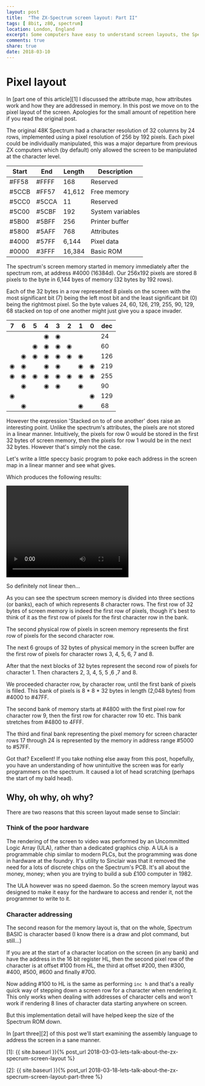 ```yaml
---
layout: post
title:  "The ZX-Spectrum screen layout: Part II"
tags: [ 8bit, z80, spectrum]
location: London, England
excerpt: Some computers have easy to understand screen layouts, the Spectrum? Not so much!
comments: true
share: true
date: 2018-03-10
---
```

# Pixel layout

In [part one of this article][1] I discussed the attribute map, how attributes work and how they are addressed in memory. In this post we move on to the pixel layout of the screen.
Apologies for the small amount of repetition here if you read the original post.

The original 48K Spectrum had a character resolution of 32 columns by 24 rows, implemented using a pixel resolution of 256 by 192 pixels. Each pixel could be individually manipulated, this was a major departure from previous ZX computers which (by default) only allowed the screen to be manipulated at the character level.

<table>
    <thead>
        <tr><th>Start</th> <th>End</th> <th>Length</th> <th>Description</th></tr>
    </thead>
    <tbody>
        <tr> <td> #FF58 </td> <td> #FFFF </td> <td> 168    </td> <td> Reserved </td> </tr>
        <tr> <td> #5CCB </td> <td> #FF57 </td> <td> 41,612 </td> <td> Free memory </td> </tr>
        <tr> <td> #5CC0 </td> <td> #5CCA </td> <td> 11     </td> <td> Reserved </td> </tr>
        <tr> <td> #5C00 </td> <td> #5CBF </td> <td> 192    </td> <td> System variables </td> </tr>
        <tr> <td> #5B00 </td> <td> #5BFF </td> <td> 256    </td> <td> Printer buffer </td> </tr>
        <tr> <td> #5800 </td> <td> #5AFF </td> <td> 768    </td> <td> Attributes   </td> </tr>
        <tr> <td> #4000 </td> <td> #57FF </td> <td> 6,144  </td> <td> <span class="memory-slot">Pixel data</span>  </td> </tr>
        <tr> <td> #0000 </td> <td> #3FFF </td> <td> 16,384 </td> <td> Basic ROM </td> </tr>
    </tbody>
</table>

The spectrum's screen memory started in memory immediately after the spectrum rom, at address #4000 (16384d). Our 256x192 pixels are stored 8 pixels to the byte in 6,144 byes of memory (32 bytes by 192 rows).

Each of the 32 bytes in a row represented 8 pixels on the screen with the most significant bit (7) being the left most bit and the least significant bit (0) being the rightmost pixel. So the byte values 24, 60, 126, 219, 255, 90, 129, 68 stacked on top of one another might just give you a  space invader.

| 7 | 6 | 5 | 4 | 3 | 2 | 1 | 0 | dec  |
|---|---|---|---|---|---|---|---|---|
|   |   |   |&#9673;|&#9673;|   |   |   | 24   |
|   |   |&#9673;|&#9673;|&#9673;|&#9673;|   |   | 60   |
|   |&#9673;|&#9673;|&#9673;|&#9673;|&#9673;|&#9673;|   | 126  |
|&#9673;|&#9673;|   |&#9673;|&#9673;|   |&#9673;|&#9673;| 219  |
|&#9673;|&#9673;|&#9673;|&#9673;|&#9673;|&#9673;|&#9673;|&#9673;| 255  |
|   |&#9673;|   |&#9673;|&#9673;|   |&#9673;|   | 90   |
|&#9673;|   |   |   |   |   |   |&#9673;| 129  |
|   |&#9673;|   |   |   |   |&#9673;|   | 68   |

However the expression 'Stacked on to of one another' does raise an interesting point. Unlike the spectrum's attributes, the pixels are not stored in a linear manner. Intuitively, the pixels for row 0 would be stored in the first 32 bytes of screen memory, then the pixels for row 1 would be in the next 32 bytes. However that's simply not the case.

Let's write a little speccy basic program to poke each address in the screen map in a linear manner and see what gives.

<div class="dbImg zoom100 centeredImg" data-src="2018-03-10-lets-talk-about-the-zx-specrum-screen-layout-part-two/listing01.png" title="Sinclair basic program listing in the emulator." ></div>

Which produces the following results:

<video class="centeredImg" src="../images/2018-03-10-lets-talk-about-the-zx-specrum-screen-layout-part-two/screen-lines.mp4"  width="320" height="240" controls preload></video>

So definitely not linear then...

As you can see the spectrum screen memory is divided into three sections (or banks), each of which represents 8 character rows. The first row of 32 bytes of screen memory is indeed the first row of pixels, though it's best to think of it as the first row of pixels for the first character row in the bank.

The second physical row of pixels in screen memory represents the first row of pixels for the second character row.

The next 6 groups of 32 bytes of physical memory in the screen buffer are the first row of pixels for character rows 3, 4, 5, 6, 7 and 8.

After that the next blocks of 32 bytes represent the second row of pixels for character 1. Then characters 2, 3, 4, 5, 5 ,6 ,7 and 8.

We proceeded character row, by character row, until the first bank of pixels is filled. This bank of pixels is 8 * 8 * 32 bytes in length (2,048 bytes) from #4000 to #47FF.

The second bank of memory starts at #4800 with the first pixel row for character row 9, then the first row for character row 10 etc. This bank stretches from #4800 to 4FFF.

The third and final bank representing the pixel memory for screen character rows 17 through 24 is represented by the memory in address range #5000 to #57FF.

Got that? Excellent! If you take nothing else away from this post, hopefully, you have an understanding of how unintuitive the screen was for early programmers on the spectrum. It caused a lot of head scratching (perhaps the start of my bald head).

## Why, oh why, oh why?

There are two reasons that this screen layout made sense to Sinclair:

### Think of the poor hardware

The rendering of the screen to video was performed by an Uncommitted Logic Array (ULA), rather than a dedicated graphics chip. A ULA is a programmable chip similar to modern PLCs, but the programming was done in hardware at the foundry. It's utility to Sinclair was that it removed the need for a lots of discrete chips on the Spectrum's PCB. It's all about the money, money; when you are trying to build a sub £100 computer in 1982.

The ULA however was no speed daemon. So the screen memory layout was designed to make it easy for the hardware to access and render it, not the programmer to write to it.

### Character addressing

The second reason for the memory layout is, that on the whole, Spectrum BASIC is character based (I know there is a draw and plot command, but still...)

If you are at the start of a character location on the screen (in any bank) and have the address in the 16 bit register HL, then the second pixel row of the character is at offset #100 from HL, the third at offset #200, then #300, #400, #500, #600 and finally #700.

Now adding #100 to HL is the same as performing `inc h` and that's a really quick way of stepping down a screen row for a character when rendering it. This only works when dealing with addresses of character cells and won't work if rendering 8 lines of character data starting anywhere on screen.

But this implementation detail will have helped keep the size of the Spectrum ROM down.

In [part three][2] of this post we'll start examining the assembly language to address the screen in a sane manner.


[1]: {{ site.baseurl }}{% post_url 2018-03-03-lets-talk-about-the-zx-specrum-screen-layout %}

[2]: {{ site.baseurl }}{% post_url 2018-03-18-lets-talk-about-the-zx-specrum-screen-layout-part-three %}


